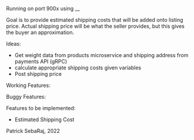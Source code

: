 Running on port 900x using __

Goal is to provide estimated shipping costs that will be added onto listing price.
Actual shipping price will be what the seller provides, but this gives the buyer an approximation.

Ideas:
- Get weight data from products microservice and shipping address from payments API (gRPC)
- calculate appropriate shipping costs given variables
- Post shipping price


Working Features:

Buggy Features:

Features to be implemented:
- Estimated Shipping Cost


Patrick SebaRaj, 2022

